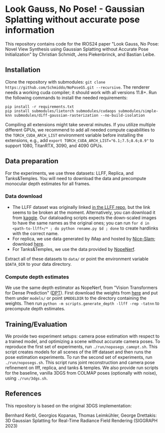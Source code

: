 # Look Gauss, No Pose! - Gaussian Splatting without accurate pose information

This repository contains code for the IROS24 paper "Look Gauss, No Pose: Novel View Synthesis using Gaussian Splatting without Accurate Pose Initialization" by Christian Schmidt, Jens Piekenbrinck, and Bastian Leibe.

## Installation

Clone the repository with submodules: `git clone https://github.com/Schmiddo/NoPoseGS.git --recursive`.
The renderer needs a working cuda compiler; it should work with all versions 11.8+.
Run the following commands to install the needed requirements:
```
pip install -r requirements.txt
pip install submodules/lietorch submodules/cudaops submodules/simple-knn submodules/diff-gaussian-rasterization --no-build-isolation
```
Compiling all extensions might take several minutes.
If you utilize multiple different GPUs, we recommend to add all needed compute capabilities to the `TORCH_CUDA_ARCH_LIST` environment variable before installing the extensions, e.g., add `export TORCH_CUDA_ARCH_LIST="6.1;7.5;8.6;8.9"` to support 1080, TitanRTX, 3090, and 4090 GPUs.

## Data preparation
For the experiments, we use three datasets: LLFF, Replica, and Tanks&Temples.
You will need to download the data and precompute monocular depth estimates for all frames.

### Data download

- The LLFF dataset was originally linked [in the LLFF repo](https://github.com/Fyusion/LLFF), but the link seems to be broken at the moment. Alternatively, you can download it from [kaggle](https://www.kaggle.com/datasets/arenagrenade/llff-dataset-full/data). Our dataloading scripts expects the down-scaled images to have the same names as the original ones; you can run `for d in <path-to-llff>/* ; do python rename.py $d ; done` to create hardlinks with the correct name.
- For replica, we use data generated by iMap and hosted by [Nice-Slam](https://github.com/cvg/nice-slam); download [here](https://cvg-data.inf.ethz.ch/nice-slam/data/Replica.zip).
- For Tanks&Temples, we use the data provided by [NopeNerf](https://github.com/ActiveVisionLab/nope-nerf).

Extract all of these datasets to `data/` or point the environment variable `$DATA_DIR` to your data directory.

### Compute depth estimates
We use the same depth estimator as NopeNerf, from "Vision Transformers for Dense Prediction" ([DPT](https://github.com/isl-org/DPT)).
First download the weights from [here](https://drive.google.com/file/d/1dgcJEYYw1F8qirXhZxgNK8dWWz_8gZBD/view?usp=sharing) and put them under `models/` or point `$MODELDIR` to the directory containing the weights.
Then run `python -m scripts.generate_depth -llff -rep -tatnn` to precompute depth estimates.

## Training/Evaluation

We provide two experiment setups: camera pose estimation with respect to a trained model, and optimizing a scene without accurate camera poses.
To reproduce the first set of experiments, run `./run/noposegs_camopt.sh`.
This script creates models for all scenes of the llff dataset and then runs the pose estimation experiments.
To run the second set of experiments, run `./run/noposegs.sh`.
This script runs joint reconstruction and camera pose refinement on llff, replica, and tanks & temples.
We also provide run scripts for the baseline, vanilla 3DGS from COLMAP poses (optionally with noise), using `./run/3dgs.sh`.

## References

This repository is based on the original 3DGS implementation:

Bernhard Kerbl, Georgios Kopanas, Thomas Leimkühler, George Drettakis: 3D Gaussian Splatting for Real-Time Radiance Field Rendering (SIGGRAPH 2023)
